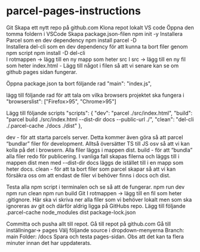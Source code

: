 # parcel-pages-instructions

Git
Skapa ett nytt repo på github.com
Klona repot lokalt
VS code
Öppna den tomma foldern i VSCode
Skapa package.json-filen
npm init -y
Installera Parcel som en dev dependency 
npm install parcel -D   
Installera del-cli som en dev dependency för att kunna ta bort filer genom npm script
npm install -D del-cli  
I rotmappen -> lägg till en ny mapp som heter src
I src -> lägg till en ny fil som heter index.html - Lägg till något i filen så att vi senare kan se om github pages sidan fungerar.

Öppna package.json
ta bort följande rad 
  "main": "index.js",

lägg till följande rad för att tala om vilka browsers projektet ska fungera i
"browserslist": ["Firefox>95", "Chrome>95"]

Lägg till följande scripts
  "scripts": {
    "dev": "parcel ./src/index.html",
    "build": "parcel build ./src/index.html --dist-dir docs --public-url ./",
    "clean": "del-cli ./.parcel-cache ./docs ./dist"
  },

dev - för att starta parcels server. Detta kommer även göra så att parcel “bundlar” filer för development. Alltså översätter TS till JS osv så att vi kan kolla på det i browsern. Alla filer läggs i mappen dist.
build - för att “bundla” alla filer redo för publicering.  I vanliga fall skapas filerna och läggs till i mappen dist men med --dist-dir docs läggs de istället till i en mapp som heter docs. 
clean - för att ta bort filer som parcel skapar så att vi kan försäkra oss om att endast de filer vi behöver finns i docs och dist.

Testa alla npm script i terminalen och se så att de fungerar.
npm run dev
npm run clean
npm run build
Git
I rotmappen -> lägg till en fil som heter .gitignore. Här ska vi skriva ner alla filer som vi behöver lokalt men som ska ignoreras av git och därför aldrig ligga på GitHubs repo. Lägg till följande
.parcel-cache
node_modules
dist
package-lock.json

Committa och pusha allt till repot.
Gå till repot på github.com 
Gå till inställningar-> pages
Välj följande source i dropdown-menyerna
Branch: main
Folder: /docs
 Spara och testa pages-sidan. Obs att det kan ta flera minuter innan det har uppdaterats.
